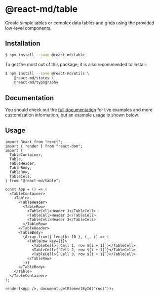 # @react-md/table

Create simple tables or complex data tables and grids using the provided
low-level components.

## Installation

```sh
$ npm install --save @react-md/table
```

To get the most out of this package, it is also recommended to install:

```sh
$ npm install --save @react-md/utils \
    @react-md/states \
    @react-md/typography
```

<!-- DOCS_REMOVE -->

## Documentation

You should check out the
[full documentation](https://react-md.dev/packages/table/demos) for live
examples and more customization information, but an example usage is shown
below.

<!-- DOCS_REMOVE_END -->

## Usage

```tsx
import React from "react";
import { render } from "react-dom";
import {
  TableContainer,
  Table,
  TableHeader,
  TableBody,
  TableRow,
  TableCell,
} from "@react-md/table";

const App = () => (
  <TableContainer>
    <Table>
      <TableHeader>
        <TableRow>
          <TableCell>Header 1</TableCell>
          <TableCell>Header 2</TableCell>
          <TableCell>Header 3</TableCell>
        </TableRow>
      </TableHeader>
      <TableBody>
        {Array.from({ length: 10 }, (_, i) => (
          <TableRow key={i}>
            <TableCell>{`Cell 1, row ${i + 1}`}</TableCell>
            <TableCell>{`Cell 2, row ${i + 1}`}</TableCell>
            <TableCell>{`Cell 3, row ${i + 1}`}</TableCell>
          </TableRow>
        ))}
      </TableBody>
    </Table>
  </TableContainer>
);

render(<App />, document.getElementById("root"));
```
